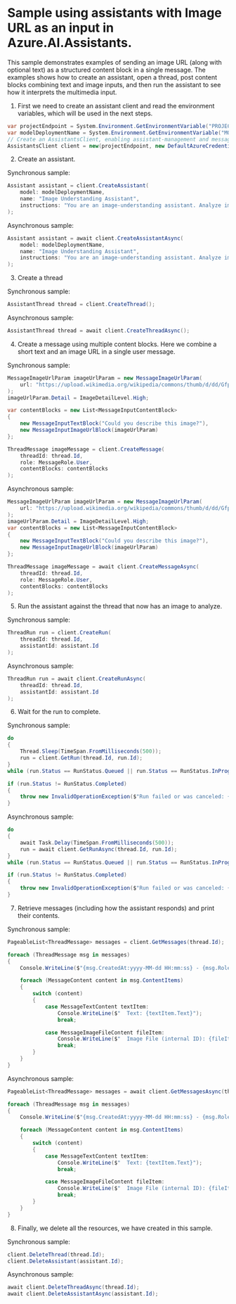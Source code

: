 # Sample using assistants with Image URL as an input in Azure.AI.Assistants.

This sample demonstrates examples of sending an image URL (along with optional text) as a structured content block in a single message. The examples shows how to create an assistant, open a thread,  post content blocks combining text and image inputs, and then run the assistant to see how it interprets the multimedia input.

1. First we need to create an assistant client and read the environment variables, which will be used in the next steps.

```C# Snippet:AssistantImageUrlInMessageCreateClient
var projectEndpoint = System.Environment.GetEnvironmentVariable("PROJECT_ENDPOINT");
var modelDeploymentName = System.Environment.GetEnvironmentVariable("MODEL_DEPLOYMENT_NAME");
// Create an AssistantsClient, enabling assistant-management and messaging.
AssistantsClient client = new(projectEndpoint, new DefaultAzureCredential());
```

2. Create an assistant.

Synchronous sample:
```C# Snippet:AssistantImageUrlInMessageCreateAssistant_Sync
Assistant assistant = client.CreateAssistant(
    model: modelDeploymentName,
    name: "Image Understanding Assistant",
    instructions: "You are an image-understanding assistant. Analyze images and provide textual descriptions."
);
```

Asynchronous sample:
```C# Snippet:AssistantImageUrlInMessageCreateAssistant
Assistant assistant = await client.CreateAssistantAsync(
    model: modelDeploymentName,
    name: "Image Understanding Assistant",
    instructions: "You are an image-understanding assistant. Analyze images and provide textual descriptions."
);
```

3. Create a thread

Synchronous sample:
```C# Snippet:AssistantImageUrlInMessageCreateThread_Sync
AssistantThread thread = client.CreateThread();
```

Asynchronous sample:
```C# Snippet:AssistantImageUrlInMessageCreateThread
AssistantThread thread = await client.CreateThreadAsync();
```

4. Create a message using multiple content blocks. Here we combine a short text and an image URL in a single user message.

Synchronous sample:
```C# Snippet:AssistantImageUrlInMessageCreateMessage_Sync
MessageImageUrlParam imageUrlParam = new MessageImageUrlParam(
    url: "https://upload.wikimedia.org/wikipedia/commons/thumb/d/dd/Gfp-wisconsin-madison-the-nature-boardwalk.jpg/2560px-Gfp-wisconsin-madison-the-nature-boardwalk.jpg"
);
imageUrlParam.Detail = ImageDetailLevel.High;

var contentBlocks = new List<MessageInputContentBlock>
{
    new MessageInputTextBlock("Could you describe this image?"),
    new MessageInputImageUrlBlock(imageUrlParam)
};

ThreadMessage imageMessage = client.CreateMessage(
    threadId: thread.Id,
    role: MessageRole.User,
    contentBlocks: contentBlocks
);
```

Asynchronous sample:
```C# Snippet:AssistantImageUrlInMessageCreateMessage
MessageImageUrlParam imageUrlParam = new MessageImageUrlParam(
    url: "https://upload.wikimedia.org/wikipedia/commons/thumb/d/dd/Gfp-wisconsin-madison-the-nature-boardwalk.jpg/2560px-Gfp-wisconsin-madison-the-nature-boardwalk.jpg"
);
imageUrlParam.Detail = ImageDetailLevel.High;
var contentBlocks = new List<MessageInputContentBlock>
{
    new MessageInputTextBlock("Could you describe this image?"),
    new MessageInputImageUrlBlock(imageUrlParam)
};

ThreadMessage imageMessage = await client.CreateMessageAsync(
    threadId: thread.Id,
    role: MessageRole.User,
    contentBlocks: contentBlocks
);
```

5. Run the assistant against the thread that now has an image to analyze.

Synchronous sample:
```C# Snippet:AssistantImageUrlInMessageCreateRun_Sync
ThreadRun run = client.CreateRun(
    threadId: thread.Id,
    assistantId: assistant.Id
);
```

Asynchronous sample:
```C# Snippet:AssistantImageUrlInMessageCreateRun
ThreadRun run = await client.CreateRunAsync(
    threadId: thread.Id,
    assistantId: assistant.Id
);
```

6. Wait for the run to complete.


Synchronous sample:
```C# Snippet:AssistantImageUrlInMessageWaitForRun_Sync
do
{
    Thread.Sleep(TimeSpan.FromMilliseconds(500));
    run = client.GetRun(thread.Id, run.Id);
}
while (run.Status == RunStatus.Queued || run.Status == RunStatus.InProgress);

if (run.Status != RunStatus.Completed)
{
    throw new InvalidOperationException($"Run failed or was canceled: {run.LastError?.Message}");
}
```

Asynchronous sample:
```C# Snippet:AssistantImageUrlInMessageWaitForRun
do
{
    await Task.Delay(TimeSpan.FromMilliseconds(500));
    run = await client.GetRunAsync(thread.Id, run.Id);
}
while (run.Status == RunStatus.Queued || run.Status == RunStatus.InProgress);

if (run.Status != RunStatus.Completed)
{
    throw new InvalidOperationException($"Run failed or was canceled: {run.LastError?.Message}");
}
```

7. Retrieve messages (including how the assistant responds) and print their contents.

Synchronous sample:
```C# Snippet:AssistantImageUrlInMessageReview_Sync
PageableList<ThreadMessage> messages = client.GetMessages(thread.Id);

foreach (ThreadMessage msg in messages)
{
    Console.WriteLine($"{msg.CreatedAt:yyyy-MM-dd HH:mm:ss} - {msg.Role,10}:");

    foreach (MessageContent content in msg.ContentItems)
    {
        switch (content)
        {
            case MessageTextContent textItem:
                Console.WriteLine($"  Text: {textItem.Text}");
                break;

            case MessageImageFileContent fileItem:
                Console.WriteLine($"  Image File (internal ID): {fileItem.FileId}");
                break;
        }
    }
}
```

Asynchronous sample:
```C# Snippet:AssistantImageUrlInMessageReview
PageableList<ThreadMessage> messages = await client.GetMessagesAsync(thread.Id);

foreach (ThreadMessage msg in messages)
{
    Console.WriteLine($"{msg.CreatedAt:yyyy-MM-dd HH:mm:ss} - {msg.Role,10}:");

    foreach (MessageContent content in msg.ContentItems)
    {
        switch (content)
        {
            case MessageTextContent textItem:
                Console.WriteLine($"  Text: {textItem.Text}");
                break;

            case MessageImageFileContent fileItem:
                Console.WriteLine($"  Image File (internal ID): {fileItem.FileId}");
                break;
        }
    }
}
```

8. Finally, we delete all the resources, we have created in this sample.

Synchronous sample:
```C# Snippet:AssistantImageUrlInMessageCleanup_Sync
client.DeleteThread(thread.Id);
client.DeleteAssistant(assistant.Id);
```

Asynchronous sample:
```C# Snippet:AssistantImageUrlInMessageCleanup
await client.DeleteThreadAsync(thread.Id);
await client.DeleteAssistantAsync(assistant.Id);
```
